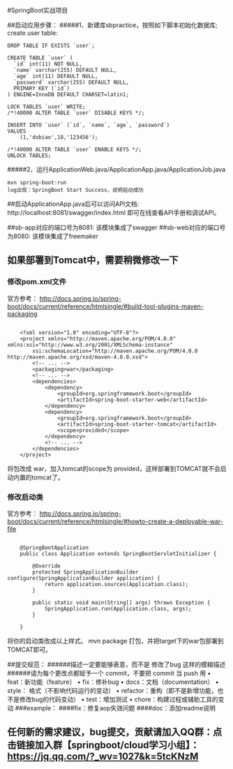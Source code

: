 #SpringBoot实战项目


##启动应用步骤：
#####1、新建库sbpractice，按照如下脚本初始化数据库;
create user table:
```
DROP TABLE IF EXISTS `user`;

CREATE TABLE `user` (
  `id` int(11) NOT NULL,
  `name` varchar(255) DEFAULT NULL,
  `age` int(11) DEFAULT NULL,
  `password` varchar(255) DEFAULT NULL,
  PRIMARY KEY (`id`)
) ENGINE=InnoDB DEFAULT CHARSET=latin1;

LOCK TABLES `user` WRITE;
/*!40000 ALTER TABLE `user` DISABLE KEYS */;

INSERT INTO `user` (`id`, `name`, `age`, `password`)
VALUES
	(1,'dobiao',18,'123456');

/*!40000 ALTER TABLE `user` ENABLE KEYS */;
UNLOCK TABLES;

```
#####2、运行ApplicationWeb.java/ApplicationApp.java/ApplicationJob.java
```
mvn spring-boot:run
log出现：SpringBoot Start Success，说明启动成功
```
##启动ApplicationApp.java后可以访问API文档:
http://localhost:8081/swagger/index.html 即可在线查看API手册和调试API。

##sb-app对应的端口号为8081:
该模块集成了swagger
##sb-web对应的端口号为8080:
该模块集成了freemaker


## 如果部署到Tomcat中，需要稍微修改一下

### 修改pom.xml文件

官方参考：
http://docs.spring.io/spring-boot/docs/current/reference/htmlsingle/#build-tool-plugins-maven-packaging

```

	<?xml version="1.0" encoding="UTF-8"?>
	<project xmlns="http://maven.apache.org/POM/4.0.0" xmlns:xsi="http://www.w3.org/2001/XMLSchema-instance"
	    xsi:schemaLocation="http://maven.apache.org/POM/4.0.0 http://maven.apache.org/xsd/maven-4.0.0.xsd">
	    <!-- ... -->
	    <packaging>war</packaging>
	    <!-- ... -->
	    <dependencies>
	        <dependency>
	            <groupId>org.springframework.boot</groupId>
	            <artifactId>spring-boot-starter-web</artifactId>
	        </dependency>
	        <dependency>
	            <groupId>org.springframework.boot</groupId>
	            <artifactId>spring-boot-starter-tomcat</artifactId>
	            <scope>provided</scope>
	        </dependency>
	        <!-- ... -->
	    </dependencies>
	</project>

```

将包改成 war，加入tomcat的scope为 provided，这样部署到TOMCAT就不会启动内置的tomcat了。

### 修改启动类

官方参考：
http://docs.spring.io/spring-boot/docs/current/reference/htmlsingle/#howto-create-a-deployable-war-file

```

	@SpringBootApplication
	public class Application extends SpringBootServletInitializer {
	
	    @Override
	    protected SpringApplicationBuilder configure(SpringApplicationBuilder application) {
	        return application.sources(Application.class);
	    }
	
	    public static void main(String[] args) throws Exception {
	        SpringApplication.run(Application.class, args);
	    }
	
	}

```

将你的启动类改成以上样式。 mvn package 打包，并把target下的war包部署到TOMCAT即可。

##提交规范：
######描述一定要能够表意，而不是 修改了bug 这样的模糊描述
######请为每个更改点都赋予一个 commit，不要把 commit 当 push 用
	•	feat：新功能（feature）
	•	fix：修补bug
	•	docs：文档（documentation）
	•	style： 格式（不影响代码运行的变动）
	•	refactor：重构（即不是新增功能，也不是修改bug的代码变动）
	•	test：增加测试
	•	chore：构建过程或辅助工具的变动
###example：
####fix：修复aop失效问题
####doc：添加readme说明

## 任何新的需求建议，bug提交，贡献请加入QQ群：点击链接加入群【springboot/cloud学习小组】：https://jq.qq.com/?_wv=1027&k=5tcKNzM